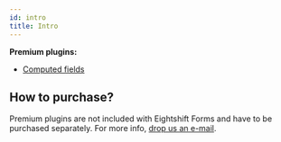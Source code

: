 ```yaml
---
id: intro
title: Intro
---
```


**Premium plugins:**
* [Computed fields](/forms/addons/premium/computed-fields/intro)

## How to purchase?

Premium plugins are not included with Eightshift Forms and have to be purchased separately. For more info, [drop us an e-mail](mailto:support.eightshift-forms@hhftechtips.com).
